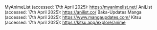 MyAnimeList (accessed: 17th April 2025): https://myanimelist.net/
AniList (accessed: 17th April 2025): https://anilist.co/
Baka-Updates Manga (accessed: 17th April 2025): https://www.mangaupdates.com/ 
Kitsu (accessed: 17th April 2025): https://kitsu.app/explore/anime
